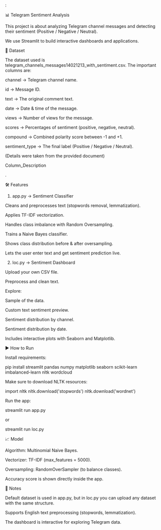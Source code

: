 :

📊 Telegram Sentiment Analysis

This project is about analyzing Telegram channel messages and detecting their sentiment (Positive / Negative / Neutral).

We use Streamlit to build interactive dashboards and applications.

📂 Dataset

The dataset used is telegram_channels_messages14021213_with_sentiment.csv.
The important columns are:

channel → Telegram channel name.

id → Message ID.

text → The original comment text.

date → Date & time of the message.

views → Number of views for the message.

scores → Percentages of sentiment (positive, negative, neutral).

compound → Combined polarity score between -1 and +1.

sentiment_type → The final label (Positive / Negative / Neutral).

(Details were taken from the provided document)

Column_Description

.

🛠️ Features
1. app.py → Sentiment Classifier

Cleans and preprocesses text (stopwords removal, lemmatization).

Applies TF-IDF vectorization.

Handles class imbalance with Random Oversampling.

Trains a Naive Bayes classifier.

Shows class distribution before & after oversampling.

Lets the user enter text and get sentiment prediction live.

2. loc.py → Sentiment Dashboard

Upload your own CSV file.

Preprocess and clean text.

Explore:

Sample of the data.

Custom text sentiment preview.

Sentiment distribution by channel.

Sentiment distribution by date.

Includes interactive plots with Seaborn and Matplotlib.

▶️ How to Run

Install requirements:

pip install streamlit pandas numpy matplotlib seaborn scikit-learn imbalanced-learn nltk wordcloud


Make sure to download NLTK resources:

import nltk
nltk.download('stopwords')
nltk.download('wordnet')


Run the app:

streamlit run app.py


or

streamlit run loc.py

📈 Model

Algorithm: Multinomial Naive Bayes.

Vectorizer: TF-IDF (max_features = 5000).

Oversampling: RandomOverSampler (to balance classes).

Accuracy score is shown directly inside the app.

📌 Notes

Default dataset is used in app.py, but in loc.py you can upload any dataset with the same structure.

Supports English text preprocessing (stopwords, lemmatization).

The dashboard is interactive for exploring Telegram data.
